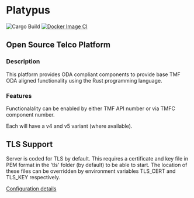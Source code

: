 # Platypus

![Cargo Build](https://github.com/rruckley/platypus/actions/workflows/rust.yml/badge.svg)
[![Docker Image CI](https://github.com/Shorefront/platypus/actions/workflows/docker-image.yml/badge.svg)](https://github.com/Shorefront/platypus/actions/workflows/docker-image.yml)

## Open Source Telco Platform

### Description

This platform provides ODA compliant components to provide base TMF ODA aligned functionality using the Rust programming language.

### Features

Functionalality can be enabled by either TMF API number or via TMFC component number.

Each will have a v4 and v5 variant (where available).

## TLS Support

Server is coded for TLS by default. This requires a certificate and key file in PEM format in the 'tls' folder (by default) to be able to start. The location of these files can be overridden by environment variables TLS_CERT and TLS_KEY respectively.

[Configuration details](TLS-CONFIG.md)
